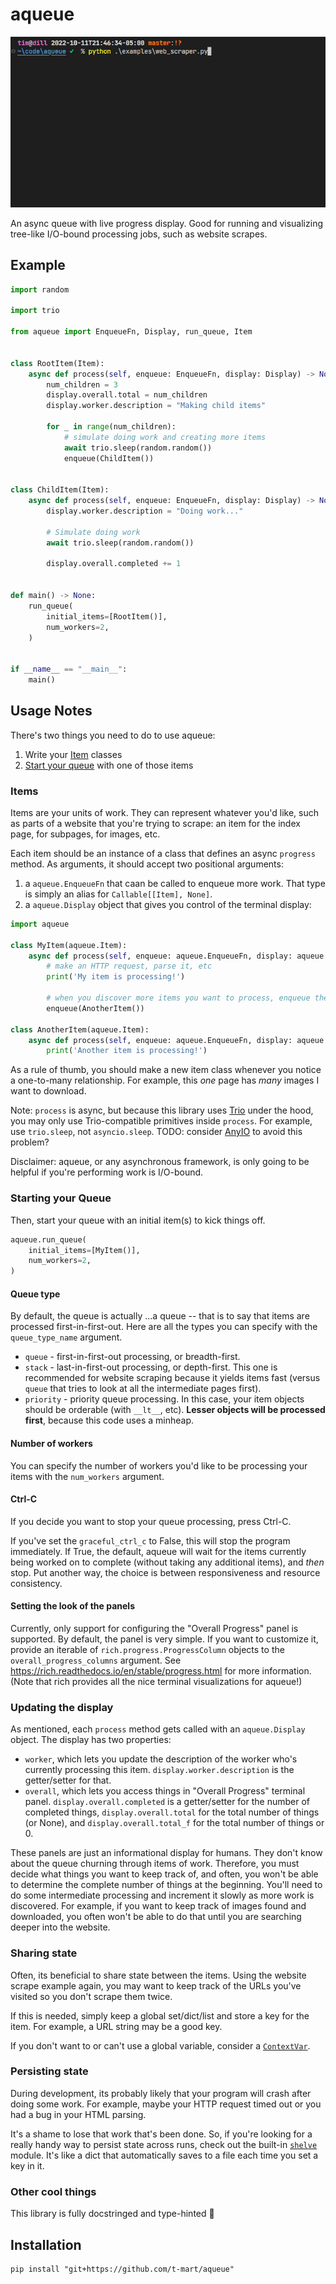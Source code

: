 # aqueue

![demo](docs/demo.gif)

An async queue with live progress display. Good for running and visualizing tree-like I/O-bound
processing jobs, such as website scrapes.

## Example

```python
import random

import trio

from aqueue import EnqueueFn, Display, run_queue, Item


class RootItem(Item):
    async def process(self, enqueue: EnqueueFn, display: Display) -> None:
        num_children = 3
        display.overall.total = num_children
        display.worker.description = "Making child items"

        for _ in range(num_children):
            # simulate doing work and creating more items
            await trio.sleep(random.random())
            enqueue(ChildItem())


class ChildItem(Item):
    async def process(self, enqueue: EnqueueFn, display: Display) -> None:
        display.worker.description = "Doing work..."

        # Simulate doing work
        await trio.sleep(random.random())

        display.overall.completed += 1


def main() -> None:
    run_queue(
        initial_items=[RootItem()],
        num_workers=2,
    )


if __name__ == "__main__":
    main()

```

## Usage Notes

There's two things you need to do to use aqueue:

1. Write your [Item](#items) classes
2. [Start your queue](#starting-your-queue) with one of those items

### Items

Items are your units of work. They can represent whatever you'd like, such as parts of a website
that you're trying to scrape: an item for the index page, for subpages, for images, etc.

Each item should be an instance of a class that defines an async `progress` method. As arguments, it
should accept two positional arguments:

1. a `aqueue.EnqueueFn` that caan be called to enqueue more work. That type is simply an alias for
   `Callable[[Item], None]`.
2. a `aqueue.Display` object that gives you control of the terminal display:

```python
import aqueue

class MyItem(aqueue.Item):
    async def process(self, enqueue: aqueue.EnqueueFn, display: aqueue.Display) -> None:
        # make an HTTP request, parse it, etc
        print('My item is processing!')

        # when you discover more items you want to process, enqueue them:
        enqueue(AnotherItem())

class AnotherItem(aqueue.Item):
    async def process(self, enqueue: aqueue.EnqueueFn, display: aqueue.Display) -> None:
        print('Another item is processing!')
```

As a rule of thumb, you should make a new item class whenever you notice a one-to-many relationship.
For example, this _one_ page has _many_ images I want to download.

Note: `process` is async, but because this library uses
[Trio](https://trio.readthedocs.io/en/stable/index.html) under the hood, you may only use
Trio-compatible primitives inside `process`. For example, use `trio.sleep`, not `asyncio.sleep`.
TODO: consider [AnyIO](https://anyio.readthedocs.io/en/stable/) to avoid this problem?

Disclaimer: aqueue, or any asynchronous framework, is only going to be helpful if you're performing
work is I/O-bound.

### Starting your Queue

Then, start your queue with an initial item(s) to kick things off.

```python
aqueue.run_queue(
    initial_items=[MyItem()],
    num_workers=2,
)
```

#### Queue type

By default, the queue is actually ...a queue -- that is to say that items are processed
first-in-first-out. Here are all the types you can specify with the `queue_type_name` argument.

- `queue` - first-in-first-out processing, or breadth-first.
- `stack` - last-in-first-out processing, or depth-first. This one is recommended for website
  scraping because it yields items fast (versus `queue` that tries to look at all the intermediate
  pages first).
- `priority` - priority queue processing. In this case, your item objects should be orderable (with
  `__lt__`, etc). **Lesser objects will be processed first**, because this code uses a minheap.

#### Number of workers

You can specify the number of workers you'd like to be processing your items with the `num_workers`
argument.

#### Ctrl-C

If you decide you want to stop your queue processing, press Ctrl-C.

If you've set the `graceful_ctrl_c` to False, this will stop the program immediately. If True, the
default, aqueue will wait for the items currently being worked on to complete (without taking any
additional items), and _then_ stop. Put another way, the choice is between responsiveness and
resource consistency.

#### Setting the look of the panels

Currently, only support for configuring the "Overall Progress" panel is supported. By default, the
panel is very simple. If you want to customize it, provide an iterable of
`rich.progress.ProgressColumn` objects to the `overall_progress_columns` argument. See
<https://rich.readthedocs.io/en/stable/progress.html> for more information. (Note that rich provides
all the nice terminal visualizations for aqueue!)

### Updating the display

As mentioned, each `process` method gets called with an `aqueue.Display` object. The display has two
properties:

- `worker`, which lets you update the description of the worker who's currently processing this
  item. `display.worker.description` is the getter/setter for that.
- `overall`, which lets you access things in "Overall Progress" terminal panel.
  `display.overall.completed` is a getter/setter for the number of completed things,
  `display.overall.total` for the total number of things (or None), and `display.overall.total_f`
  for the total number of things or 0.

These panels are just an informational display for humans. They don't know about the queue churning
through items of work. Therefore, you must decide what things you want to keep track of, and often,
you won't be able to determine the complete number of things at the beginning. You'll need to do
some intermediate processing and increment it slowly as more work is discovered. For example, if you
want to keep track of images found and downloaded, you often won't be able to do that until you are
searching deeper into the website.

### Sharing state

Often, its beneficial to share state between the items. Using the website scrape example again, you
may want to keep track of the URLs you've visited so you don't scrape them twice.

If this is needed, simply keep a global set/dict/list and store a key for the item. For example, a
URL string may be a good key.

If you don't want to or can't use a global variable, consider a
[`ContextVar`](https://docs.python.org/3/library/contextvars.html).

### Persisting state

During development, its probably likely that your program will crash after doing some work. For
example, maybe your HTTP request timed out or you had a bug in your HTML parsing.

It's a shame to lose that work that's been done. So, if you're looking for a really handy way to
persist state across runs, check out the built-in
[`shelve`](https://docs.python.org/3/library/shelve.html) module. It's like a dict that
automatically saves to a file each time you set a key in it.

### Other cool things

This library is fully docstringed and type-hinted 🥳

## Installation

```shell
pip install "git+https://github.com/t-mart/aqueue"
```

